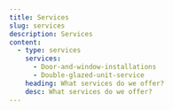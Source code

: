 ```yaml
---
title: Services
slug: services
description: Services
content:
  - type: services
    services:
      - Door-and-window-installations
      - Double-glazed-unit-service
    heading: What services do we offer?
    desc: What services do we offer?
---
```

